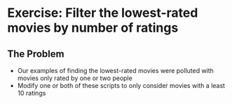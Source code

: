 # Exercise: Filter the lowest-rated movies by number of ratings

## The Problem

- Our examples of finding the lowest-rated movies were polluted with movies only rated by one or two people
- Modify one or both of these scripts to only consider movies with a least 10 ratings
